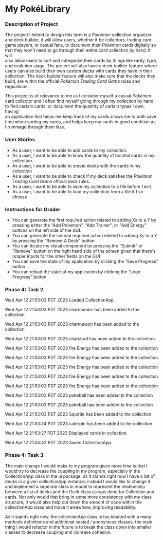 # My PokéLibrary

### Description of Project

The project I intend to design this term is a *Pokémon* collection organizer  
and deck builder, it will allow users, whether it be collectors, trading card  
game players, or casual fans, to document their *Pokémon* cards digitally so  
that they won't need to go through their entire card collection by hand. It will  
also allow users to sort and categorize their cards by things like rarity, type,  
and evolution stage. The project will also have a deck builder feature where  
users can also build their own custom decks with cards they have in their  
collection. The deck builder feature will also make sure that the decks they  
build, are within the official *Pokémon Trading Card Game* rules and  
regulations. 

This project is of relevance to me as I consider myself a casual *Pokémon*  
card collector and I often find myself going through my collection by hand  
to find certain cards, or document the quantity of certain types I own; having  
an application that helps me keep track of my cards allows me to both save  
time when sorting my cards, and helps keep my cards in good condition as  
I rummage through them less.

### User Stories

- As a user, I want to be able to add cards to my collection.
- As a user, I want to be able to know the quantity of holofoil cards in my  
collection.
- As a user, I want to be able to create decks with the cards in my collection
- As a user, I want to be able to check if my deck satisfies the *Pokémon  
Trading Card Game* official deck rules.
- As a user, I want to be able to save my collection to a file before I exit
- As a user, I want to be able to load my collection from a file if I so choose

### Instructions for Grader

- You can generate the first required action related to adding Xs to a Y by
pressing either the "Add Pokemon", "Add Trainer", or "Add Energy" buttons 
on the left side 
of the GUI.
- You can generate the second required action related to adding Xs to a Y by pressing
the "Remove A Deck" button
- You can locate my visual component by pressing the "Submit" or "Remove" button on 
the right hand side of the screen given that there's proper inputs for the other
fields on the GUI
- You can save the state of my application by clicking the "Save Progress" button
- You can reload the state of my application by clicking the "Load Progress" button

### Phase 4: Task 2

Wed Apr 12 21:53:03 PDT 2023
Loaded CollectionApp.

Wed Apr 12 21:53:03 PDT 2023
charmandar has been added to the collection

Wed Apr 12 21:53:03 PDT 2023
charmeleon has been added to the collection

Wed Apr 12 21:53:03 PDT 2023
charizard has been added to the collection

Wed Apr 12 21:53:03 PDT 2023
fire Energy has been added to the collection

Wed Apr 12 21:53:03 PDT 2023
fire Energy has been added to the collection

Wed Apr 12 21:53:03 PDT 2023
fire Energy has been added to the collection

Wed Apr 12 21:53:03 PDT 2023
fire Energy has been added to the collection

Wed Apr 12 21:53:03 PDT 2023
fire Energy has been added to the collection

Wed Apr 12 21:53:03 PDT 2023
pokeball has been added to the collection

Wed Apr 12 21:53:03 PDT 2023
pokeball has been added to the collection

Wed Apr 12 21:53:03 PDT 2023
Squirtle has been added to the collection

Wed Apr 12 21:53:24 PDT 2023
caterpie has been added to the collection

Wed Apr 12 21:53:27 PDT 2023
Displayed cards in collection.

Wed Apr 12 21:53:42 PDT 2023
Saved CollectionApp.

### Phase 4: Task 3
The main change I would make to my program given more time is that I 
would try to decrease the coupling in my program, especially in the 
CollectionApp class in the ui package, as it stands right now I have
a list of decks in a given collectionApp instance, instead I would like
to change it and implement a seperate class in model to represent the 
relationship between a list of decks and the Deck class as was done 
for Collection and cards. Not only would that bring in some more consistency with
my class structure, it would also help cut down the amount of
code within the collectionApp class and move it elsewhere, improving readability.

As it stands right now, the collectionApp class is too bloated with a
many methods definitions and additional nested / anonymous classes, the main
thing I would refactor in the future is to break the class down into smaller classes
to decrease coupling and increase cohesion.



